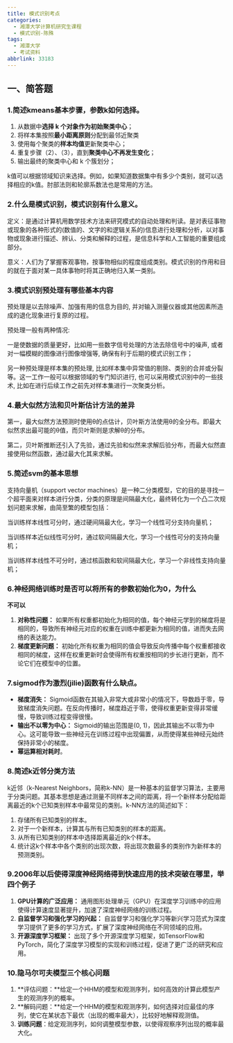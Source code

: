 ```yaml
---
title: 模式识别考点
categories:
  - 湘潭大学计算机研究生课程
  - 模式识别-陈殊
tags:
  - 湘潭大学
  - 考试资料
abbrlink: 33183
---
```

## 一、简答题

### 1.简述kmeans基本步骤，参数k如何选择。 ###

1. 从数据中**选择 k 个对象作为初始聚类中心**；
2. 将样本集按照**最小距离原则**分配到最邻近聚类
3. 使用每个聚类的**样本均值**更新聚类中心；
4. 重复步骤（2）、（3），直到**聚类中心不再发生变化**；
5. 输出最终的聚类中心和 k 个簇划分；



k值可以根据领域知识来选择。例如，如果知道数据集中有多少个类别，就可以选择相应的k值。肘部法则和轮廓系数法也是常用的方法。



### 2.什么是模式识别，模式识别有什么意义。  ###

定义：是通过计算机用数学技术方法来研究模式的自动处理和判读。是对表征事物或现象的各种形式的(数值的、文字的和逻辑关系的)信息进行处理和分析，以对事物或现象进行描述、辨认、分类和解释的过程，是信息科学和人工智能的重要组成部分。

意义：人们为了掌握客观事物，按事物相似的程度组成类别。模式识别的作用和目的就在于面对某一具体事物时将其正确地归入某一类别。



### 3.模式识别预处理有哪些基本内容  ###

预处理是以去除噪声、加强有用的信息为目的, 并对输入测量仪器或其他因素所造成的退化现象进行复原的过程。

预处理一般有两种情况:

一是使数据的质量更好，比如用一些数字信号处理的方法去除信号中的噪声, 或者对一幅模糊的图像进行图像增强等, 确保有利于后期的模式识别工作；

另一种预处理是样本集的预处理, 比如样本集中异常值的剔除、类别的合并或分裂等。这一工作一般可以根据领域的专门知识进行, 也可以采用模式识别中的一些技术, 比如在进行后续工作之前先对样本集进行一次聚类分析。



### 4.最大似然方法和贝叶斯估计方法的差异

第一，最大似然方法预测时使用θ的点估计，贝叶斯方法使用θ的全分布。即最大似然求出最可能的θ值，而贝叶斯则是求解θ的分布。

第二，贝叶斯推断还引入了先验，通过先验和似然来求解后验分布，而最大似然直接使用似然函数，通过最大化其来求解。



### 5.简述svm的基本思想

支持向量机（support vector machines）是一种二分类模型，它的目的是寻找一个超平面来对样本进行分类，分类的原理是间隔最大化，最终转化为一个凸二次规划问题来求解，由简至繁的模型包括：

当训练样本线性可分时，通过硬间隔最大化，学习一个线性可分支持向量机；

当训练样本近似线性可分时，通过软间隔最大化，学习一个线性可分的支持向量机；

当训练样本线性不可分时，通过核函数和软间隔最大化，学习一个非线性支持向量机；



### 6.神经网络训练时是否可以将所有的参数初始化为0，为什么

**不可以**

1. **对称性问题：** 如果所有权重都初始化为相同的值，每个神经元学到的梯度将是相同的，导致所有神经元对应的权重在训练中都更新为相同的值，进而失去网络的表达能力。
2. **梯度更新问题：** 初始化所有权重为相同的值会导致反向传播中每个权重都接收相同的梯度，这样在权重更新时会使得所有权重按相同的步长进行更新，而不论它们在模型中的位置。



###  7.sigmod作为激烈(jilie)函数有什么缺点。

- **梯度消失：** Sigmoid函数在其输入非常大或非常小的情况下，导数趋于零，导致梯度消失问题。在反向传播时，梯度趋近于零，使得权重更新变得非常缓慢，导致训练过程变得很慢。
- **输出不以零为中心：** Sigmoid的输出范围是(0, 1)，因此其输出不以零为中心。这可能导致一些神经元在训练过程中出现偏置，从而使得某些神经元始终保持非常小的梯度。
- **幂运算相对耗时**。



### 8.简述k近邻分类方法

k近邻（k-Nearest Neighbors，简称k-NN）是一种基本的监督学习算法，主要用于分类问题。其基本思想是通过测量不同样本之间的距离，将一个新样本分配给距离最近的k个已知类别样本中最常见的类别。k-NN方法的简述如下：

1. 存储所有已知类别的样本。
2. 对于一个新样本，计算其与所有已知类别的样本的距离。
3. 从所有已知类别的样本中选择距离最近的k个样本。
4. 统计这k个样本中各个类别的出现次数，将出现次数最多的类别作为新样本的预测类别。



### 9.2006年以后使得深度神经网络得到快速应用的技术突破在哪里，举四个例子

1. **GPU计算的广泛应用：** 通用图形处理单元（GPU）在深度学习训练中的应用使得计算速度显著提升，加速了深度神经网络的训练过程。
2. **自监督学习和强化学习的兴起：** 自监督学习和强化学习等新兴学习范式为深度学习提供了更多的学习方式，扩展了深度神经网络在不同领域的应用。
3. **开源深度学习框架：** 出现了多个开源深度学习框架，如TensorFlow和PyTorch，简化了深度学习模型的实现和训练过程，促进了更广泛的研究和应用。



### 10.隐马尔可夫模型三个核心问题

1. **评估问题：**给定一个HHM的模型和观测序列，如何高效的计算此模型产生的观测序列的概率。
2. **解码问题：**给定一个HHM的模型和观测序列，如何选择对应最佳的序列，使它在某状态下最优（出现的概率最大），比较好地解释观测值。
3. **训练问题**：给定观测序列，如何调整模型参数，以使得观察序列出现的概率最大化。











































